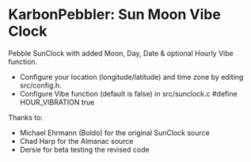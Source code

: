 KarbonPebbler: Sun Moon Vibe Clock
==================================

Pebble SunClock with added Moon, Day, Date &amp; optional Hourly Vibe function.

- Configure your location (longitude/latitude) and time zone by editing src/config.h.
- Configure Vibe function (default is false) in src/sunclock.c #define HOUR_VIBRATION true

Thanks to:

- Michael Ehrmann (Boldo) for the original SunClock source
- Chad Harp for the Almanac source
- Dersie for beta testing the revised code
